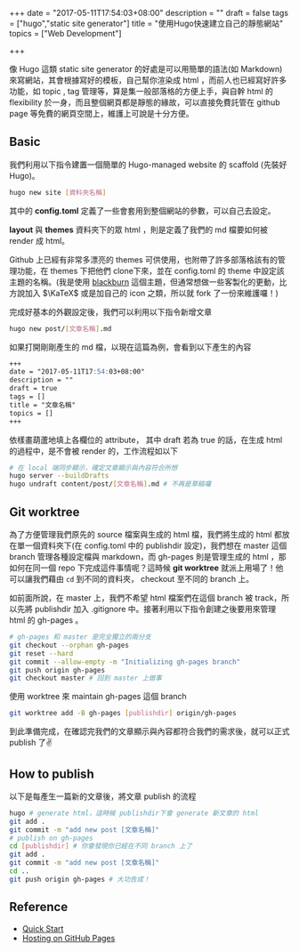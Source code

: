 +++
date = "2017-05-11T17:54:03+08:00"
description = ""
draft = false
tags = ["hugo","static site generator"]
title = "使用Hugo快速建立自己的靜態網站"
topics = ["Web Development"]

+++


像 Hugo 這類 static site generator 的好處是可以用簡單的語法(如 Markdown)來寫網站，其會根據寫好的模板，自己幫你渲染成 html ，而前人也已經寫好許多功能，如 topic , tag 管理等，算是集一般部落格的方便上手，與自幹 html 的 flexibility 於一身，而且整個網頁都是靜態的緣故，可以直接免費託管在 github page 等免費的網頁空間上，維護上可說是十分方便。

<!--more-->

## Basic
我們利用以下指令建置一個簡單的 Hugo-managed website 的 scaffold (先裝好 Hugo)。
```bash
hugo new site [資料夾名稱]
```
其中的 **config.toml** 定義了一些會套用到整個網站的參數，可以自己去設定。

**layout** 與 **themes** 資料夾下的眾 html ，則是定義了我們的 md 檔要如何被 render 成 html。

Github 上已經有非常多漂亮的 themes 可供使用，也附帶了許多部落格該有的管理功能，在 themes 下把他們 clone下來，並在 config.toml 的 theme 中設定該主題的名稱。(我是使用 [blackburn](https://github.com/sunprinceS/blackburn) 這個主題，但通常想做一些客製化的更動，比方說加入 $\KaTeX$ 或是加自己的 icon 之類，所以就 fork 了一份來維護囉！)

完成好基本的外觀設定後，我們可以利用以下指令新增文章
```bash
hugo new post/[文章名稱].md
```
如果打開剛剛產生的 md 檔，以現在這篇為例，會看到以下產生的內容
```markdown
+++
date = "2017-05-11T17:54:03+08:00"
description = ""
draft = true
tags = []
title = "文章名稱"
topics = []
+++
```
依樣畫葫蘆地填上各欄位的 attribute， 其中 draft 若為 true 的話，在生成 html 的過程中，是不會被 render 的，工作流程如以下

```bash
# 在 local 端同步顯示，確定文章顯示與內容符合所想
hugo server --buildDrafts
hugo undraft content/post/[文章名稱].md # 不再是草稿囉
```

## Git worktree
為了方便管理我們原先的 source 檔案與生成的 html 檔，我們將生成的 html 都放在單一個資料夾下(在 config.toml 中的 publishdir 設定)，我們想在 master 這個 branch 管理各種設定檔與 markdown，而 gh-pages 則是管理生成的 html ，那如何在同一個 repo 下完成這件事情呢？這時候 **git worktree** 就派上用場了！他可以讓我們藉由 ``cd`` 到不同的資料夾， checkout 至不同的 branch 上。

如前面所說，在 master 上，我們不希望 html 檔案們在這個 branch 被 track，所以先將 publishdir 加入 .gitignore 中。接著利用以下指令創建之後要用來管理 html 的 gh-pages 。
```bash
# gh-pages 和 master 是完全獨立的兩分支
git checkout --orphan gh-pages
git reset --hard
git commit --allow-empty -m "Initializing gh-pages branch"
git push origin gh-pages
git checkout master # 回到 master 上做事
```

使用 worktree 來 maintain gh-pages 這個 branch
```bash
git worktree add -B gh-pages [publishdir] origin/gh-pages
```
到此準備完成，在確認完我們的文章顯示與內容都符合我們的需求後，就可以正式 publish 了✌

## How to publish
以下是每產生一篇新的文章後，將文章 publish 的流程
```bash
hugo # generate html，這時候 publishdir下會 generate 新文章的 html
git add .
git commit -m "add new post [文章名稱]"
# publish on gh-pages
cd [publishdir] # 你會發現你已經在不同 branch 上了
git add .
git commit -m "add new post [文章名稱]"
cd ..
git push origin gh-pages # 大功告成！
```

## Reference
* [Quick Start](https://gohugo.io/overview/quickstart/)
* [Hosting on GitHub Pages](https://gohugo.io/tutorials/github-pages-blog/)
